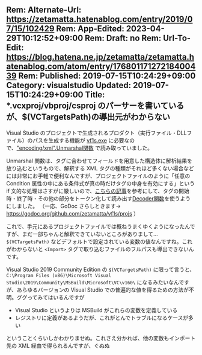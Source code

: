 Rem: Alternate-Url: https://zetamatta.hatenablog.com/entry/2019/07/15/102429
Rem: App-Edited: 2023-04-29T10:12:52+09:00
Rem: Draft: no
Rem: Url-To-Edit: https://blog.hatena.ne.jp/zetamatta/zetamatta.hatenablog.com/atom/entry/17680117127218400439
Rem: Published: 2019-07-15T10:24:29+09:00
Category: visualstudio
Updated: 2019-07-15T10:24:29+09:00
Title: *.vcxproj/vbproj/csproj のパーサーを書いているが、$(VCTargetsPath)の導出元がわからない
---
Visual Studio のプロジェクトで生成されるプロダクト（実行ファイル・DLLファイル）のパスを生成する機能が [vf1s.exe](https://github.com/zetamatta/vf1s) に必要なので、["encoding/xml".Unmarshal関数](https://golang.org/pkg/encoding/xml/#Unmarshal)  で読み取っていました。

Unmarshal 関数は、タグに合わせてフィールドを用意した構造体に解析結果を放り込むというもので、解釈する XML タグの種類がそれほど多くない場合などには非常にお手軽で便利なんですが、プロジェクトファイルのように「任意の Condition 属性の中にある条件式が真の時だけタグの中身を有効にする」というif 文的な処理はさすがに厳しいので、[こちらの記事](https://qiita.com/chanmitsu55/items/8268f559efa694bd1cfd)を参考にして、タグの開始時・終了時・その他の部分をトークン化して読み出す[Decoder関数](https://golang.org/pkg/encoding/xml/#Decoder)を使うようにしました。
（一応、GoDoc さらしときます→ https://godoc.org/github.com/zetamatta/vf1s/projs ）

これで、手元にあるプロジェクトファイルでは概ねうまくゆくようになったんですが、まだ一部ちゃんと解釈できていないところがありまして… `$(VCTargetsPath)` などデフォルトで設定されている変数の値なんですね。これがわからないと `<Import>` タグで取り込むファイルのフルパスも導出できないんです。

Visual Studio 2019 Community Edition の `$(VCTargetsPath)` に限って言うと、`C:\Program Files (x86)\Microsoft Visual Studio\2019\Community\MSBuild\Microsoft\VC\v160\` になるみたいなんですが、あらゆるバージョンの Visual Studio での普遍的な値を得るための方法が不明。ググってみてはいるんですが

* Visual Studio というよりは MSBuild がこれらの変数を定義している
* レジストリに定義があるようだが、これがとんでトラブルになるケースが多い

ということくらいしかわかりませぬ。これさえ分かれば、他の変数もインポート先の XML 経由で得られるんですが、ぐぬぬ